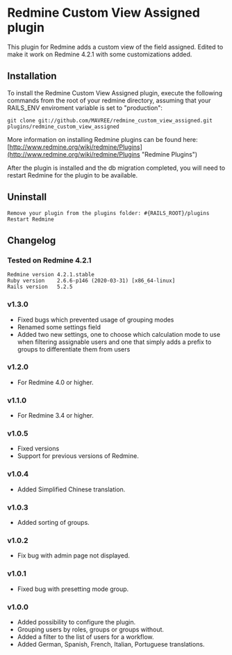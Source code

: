 # Redmine Custom View Assigned plugin

This plugin for Redmine adds a custom view of the field assigned.
Edited to make it work on Redmine 4.2.1 with some customizations added.

## Installation

To install the Redmine Custom View Assigned plugin, execute the following commands from the root of your redmine directory, assuming that your RAILS_ENV enviroment variable is set to "production":

    git clone git://github.com/MAVREE/redmine_custom_view_assigned.git plugins/redmine_custom_view_assigned

More information on installing Redmine plugins can be found here: [http://www.redmine.org/wiki/redmine/Plugins](http://www.redmine.org/wiki/redmine/Plugins "Redmine Plugins")

After the plugin is installed and the db migration completed, you will
need to restart Redmine for the plugin to be available.

## Uninstall

    Remove your plugin from the plugins folder: #{RAILS_ROOT}/plugins
    Restart Redmine

## Changelog

### Tested on Redmine 4.2.1

    Redmine version 4.2.1.stable
    Ruby version    2.6.6-p146 (2020-03-31) [x86_64-linux]
    Rails version   5.2.5

### v1.3.0
* Fixed bugs which prevented usage of grouping modes
* Renamed some settings field
* Added two new settings, one to choose which calculation mode to use when filtering assignable users and one that simply adds a prefix to groups to differentiate them from users

### v1.2.0
* For Redmine 4.0 or higher.

### v1.1.0
* For Redmine 3.4 or higher.

### v1.0.5
* Fixed versions
* Support for previous versions of Redmine.

### v1.0.4
* Added Simplified Chinese translation.

### v1.0.3
* Added sorting of groups.

### v1.0.2
* Fix bug with admin page not displayed.

### v1.0.1
* Fixed bug with presetting mode group.

### v1.0.0
* Added possibility to configure the plugin.
* Grouping users by roles, groups or groups without.
* Added a filter to the list of users for a workflow.
* Added German, Spanish, French, Italian, Portuguese translations.
